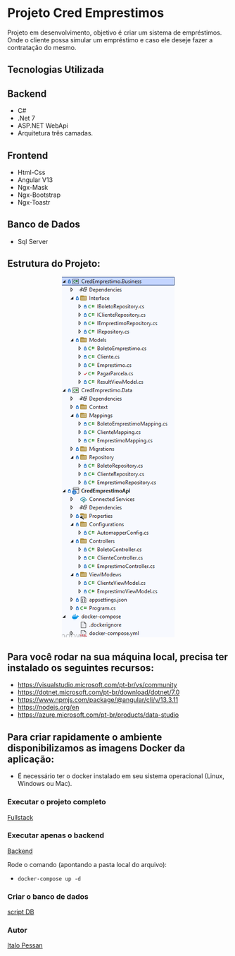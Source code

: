 # Projeto Cred Emprestimos
Projeto em desenvolvimento, objetivo é criar um sistema de empréstimos. Onde o cliente possa simular um empréstimo e caso ele deseje fazer a contratação do mesmo.

## Tecnologias Utilizada
## Backend
- C#
- .Net 7
- ASP.NET WebApi   
- Arquitetura três camadas.
## Frontend
- Html-Css
- Angular V13
- Ngx-Mask
- Ngx-Bootstrap
- Ngx-Toastr

## Banco de Dados
- Sql Server

## Estrutura do Projeto:
<p align="center">
    <img src="https://github.com/pessanitalo/Assets/blob/main/Projeto.png" />
</p>

## Para você rodar na sua máquina local, precisa ter instalado os seguintes recursos:
- https://visualstudio.microsoft.com/pt-br/vs/community
- https://dotnet.microsoft.com/pt-br/download/dotnet/7.0
- https://www.npmjs.com/package/@angular/cli/v/13.3.11
- https://nodejs.org/en
- https://azure.microsoft.com/pt-br/products/data-studio

## Para criar rapidamente o ambiente disponibilizamos as imagens Docker da aplicação:
- É necessário ter o docker instalado em seu sistema operacional (Linux, Windows ou Mac).

### Executar o projeto completo
[Fullstack](https://github.com/pessanitalo/Emprestimo/tree/main/Docker%20Fullstack)

### Executar apenas o backend
[Backend](https://github.com/pessanitalo/Emprestimo/tree/main/Docker%20BackEnd)

Rode o comando (apontando a pasta local do arquivo): 
- `docker-compose up -d`

### Criar o banco de dados
[script DB](https://github.com/pessanitalo/Emprestimo/blob/main/Docker%20BackEnd/script%20banco%20de%20dados.txt)

### Autor
[Italo Pessan](https://www.linkedin.com/in/italopessan/)

